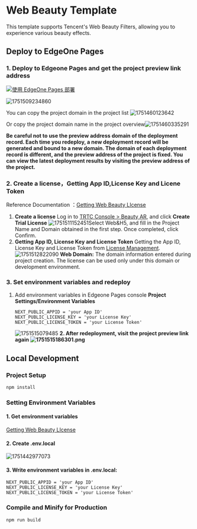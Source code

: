 # Web Beauty Template

This template supports Tencent's Web Beauty Filters, allowing you to experience various beauty effects.

## Deploy to EdgeOne Pages

### 1. Deploy to Edgeone Pages and get the project preview link address

[![使用 EdgeOne Pages 部署](https://cdnstatic.tencentcs.com/edgeone/pages/deploy.svg)](https://console.tencent.com/edgeone/pages/new?template=trtc-ar)

![1751509234860](https://raw.githubusercontent.com/clumsy-goose/template-readme-images/main/trtc-ar/1751509234860.png)

You can copy the project domain in the project list
![1751460123642](https://raw.githubusercontent.com/clumsy-goose/template-readme-images/main/trtc-ar/1751509721263.png)

Or copy the project domain name in the project overview![1751460335291](https://raw.githubusercontent.com/clumsy-goose/template-readme-images/main/trtc-ar/1751509962460.png)

**Be careful not to use the preview address domain of the deployment record. Each time you redeploy, a new deployment record will be generated and bound to a new domain. The domain of each deployment record is different, and the preview address of the project is fixed. You can view the latest deployment results by visiting the preview address of the project.**

### 2. Create a license，Getting App ID,License Key and Licene Token

Reference Documentation ：[Getting Web Beauty LIcense](https://trtc.io/document/68777?platform=web&product=beautyar)

1. **Create a license**
   Log in to [TRTC Console &gt; Beauty AR](https://console.trtc.io/beauty/license), and click **Create Trial License**
   ![1751511152451](https://raw.githubusercontent.com/clumsy-goose/template-readme-images/main/trtc-ar/1751511152451.png)Select Web&H5, and fill in the Project Name and Domain obtained in the first step. Once completed, click Confirm.
2. **Getting App ID, License Key and License Token**
   Getting the App ID, License Key and License Token from [License Management](https://console.trtc.io/beauty/license).
   ![1751512822090](https://raw.githubusercontent.com/clumsy-goose/template-readme-images/main/trtc-ar/1751512822090.png)
   **Web Domain:** The domain information entered during project creation. The license can be used only under this domain or development environment.

### 3. Set environment variables and redeploy

1. Add environment variables in Edgeone Pages console **Project Settings/Environment Variables**

   ```
   NEXT_PUBLIC_APPID = 'your App ID'
   NEXT_PUBLIC_LICENSE_KEY = 'your License Key'
   NEXT_PUBLIC_LICENSE_TOKEN = 'your License Token'
   ```

   ![1751515079485](https://raw.githubusercontent.com/clumsy-goose/template-readme-images/main/trtc-ar/1751515079485.png)
   **2. After redeployment, visit the project preview link again
   ![1751515186301.png](https://raw.githubusercontent.com/clumsy-goose/template-readme-images/main/trtc-ar/1751515186301.png)**

## Local Development

### Project Setup

```sh
npm install
```

### Setting Environment Variables

#### 1. Get environment variables

[Getting Web Beauty LIcense](https://trtc.io/document/68777?platform=web&product=beautyar)

#### 2. Create .env.local

![1751442977073](https://raw.githubusercontent.com/clumsy-goose/template-readme-images/main/trtc-ar/1751442977073.png)

#### 3. Write environment variables in .env.local:

```
NEXT_PUBLIC_APPID = 'your App ID'
NEXT_PUBLIC_LICENSE_KEY = 'your License Key'
NEXT_PUBLIC_LICENSE_TOKEN = 'your License Token'
```

### Compile and Minify for Production

```sh
npm run build
```

